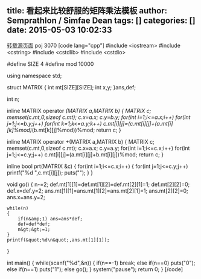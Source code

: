 title: 看起来比较舒服的矩阵乘法模板
author: Semprathlon / Simfae Dean
tags: []
categories: []
date: 2015-05-03 10:02:33
---
<a href="http://www.cnblogs.com/proverbs/archive/2012/10/10/2718799.html">转载源页面</a>
poj 3070
[code lang="cpp"]
#include &lt;iostream&gt;
#include &lt;cstring&gt;
#include &lt;cstdlib&gt;
#include &lt;cstdio&gt;

#define SIZE 4 
#define mod 10000

using namespace std;

struct MATRIX
{
    int mt[SIZE][SIZE];
    int x,y;
}ans,def;

int n;

inline MATRIX operator *(MATRIX a,MATRIX b)
{
    MATRIX c;
    memset(c.mt,0,sizeof c.mt);
    c.x=a.x; c.y=b.y;
    for(int i=1;i&lt;=a.x;i++)
        for(int j=1;j&lt;=b.y;j++)
            for(int k=1;k&lt;=a.y;k++)
                c.mt[i][j]=(c.mt[i][j]+(a.mt[i][k]%mod)*(b.mt[k][j]%mod))%mod;
    return c;
}

inline MATRIX operator +(MATRIX a,MATRIX b)
{
    MATRIX c;
    memset(c.mt,0,sizeof c.mt);
    c.x=a.x; c.y=a.y;
    for(int i=1;i&lt;=c.x;i++)
        for(int j=1;j&lt;=c.y;j++)
            c.mt[i][j]=(a.mt[i][j]+b.mt[i][j])%mod;
    return c;
}

inline bool prt(MATRIX &amp;c)
{
    for(int i=1;i&lt;=c.x;i++)
    {
        for(int j=1;j&lt;=c.y;j++) printf(&quot;%d &quot;,c.mt[i][j]);
        puts(&quot;&quot;);
    }
}

void go()
{
    n-=2;
    def.mt[1][1]=def.mt[1][2]=def.mt[2][1]=1;
    def.mt[2][2]=0; def.x=def.y=2;
    ans.mt[1][1]=ans.mt[1][2]=ans.mt[2][1]=1; ans.mt[2][2]=0;
    ans.x=ans.y=2;
    
    while(n)
    {
        if(n&amp;1) ans=ans*def;
        def=def*def;
        n&gt;&gt;=1;
    }
    printf(&quot;%d\n&quot;,ans.mt[1][1]);
}

int main()
{
    while(scanf(&quot;%d&quot;,&amp;n))
    {
        if(n==-1) break;
        else if(n==0) puts(&quot;0&quot;);
        else if(n==1) puts(&quot;1&quot;);
        else go();
    }
    system(&quot;pause&quot;);
    return 0;
}
[/code]